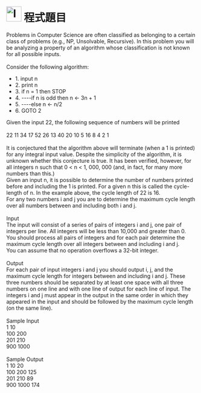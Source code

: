 <h1><img class="alignnone  wp-image-41" src="https://catmaoblog.files.wordpress.com/2016/10/3h9rzur.png" alt="Icon made by Popcorns Arts from www.flaticon.com" width="40" height="40" /> 程式題目</h1>
Problems in Computer Science are often classified as belonging to a certain class of problems (e.g.,
NP, Unsolvable, Recursive). In this problem you will be analyzing a property of an algorithm whose
classification is not known for all possible inputs.<br><br>
Consider the following algorithm:<br>
<ul>
<li>1. input n</li>
<li>2. print n</li>
<li>3. if n = 1 then STOP</li>
<li>4. ----if n is odd then n ← 3n + 1</li>
<li>5. ----else n ← n/2</li>
<li>6. GOTO 2</li>
</ul>
Given the input 22, the following sequence of numbers will be printed<br><br>
22 11 34 17 52 26 13 40 20 10 5 16 8 4 2 1<br><br>
It is conjectured that the algorithm above will terminate (when a 1 is printed) for any integral input
value. Despite the simplicity of the algorithm, it is unknown whether this conjecture is true. It has
been verified, however, for all integers n such that 0 < n < 1, 000, 000 (and, in fact, for many more
numbers than this.)<br>
Given an input n, it is possible to determine the number of numbers printed before and including
the 1 is printed. For a given n this is called the cycle-length of n. In the example above, the cycle
length of 22 is 16.<br>
For any two numbers i and j you are to determine the maximum cycle length over all numbers
between and including both i and j.<br><br>
Input<br>
The input will consist of a series of pairs of integers i and j, one pair of integers per line. All integers
will be less than 10,000 and greater than 0.<br>
You should process all pairs of integers and for each pair determine the maximum cycle length over
all integers between and including i and j.<br>
You can assume that no operation overflows a 32-bit integer.<br><br>
Output<br>
For each pair of input integers i and j you should output i, j, and the maximum cycle length for
integers between and including i and j. These three numbers should be separated by at least one space
with all three numbers on one line and with one line of output for each line of input. The integers i
and j must appear in the output in the same order in which they appeared in the input and should be
followed by the maximum cycle length (on the same line).<br><br>
Sample Input<br>
1 10<br>
100 200<br>
201 210<br>
900 1000<br><br>
Sample Output<br>
1 10 20<br>
100 200 125<br>
201 210 89<br>
900 1000 174
